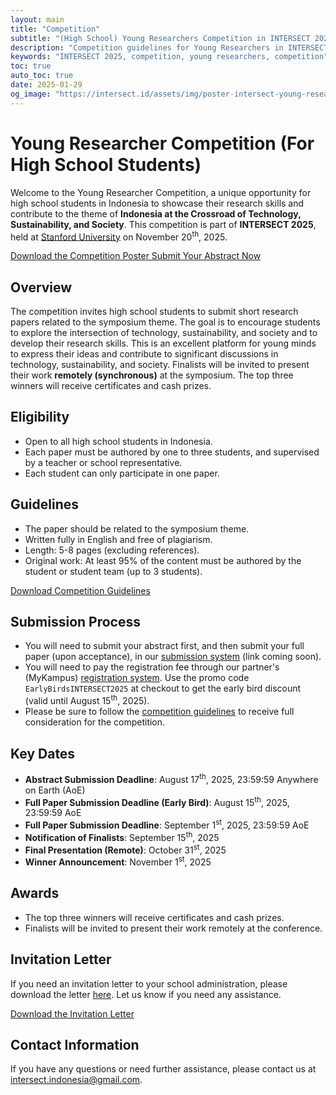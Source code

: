 ```yaml
---
layout: main
title: "Competition"
subtitle: "(High School) Young Researchers Competition in INTERSECT 2025. We want youth's creativity to be part of the solution!"
description: "Competition guidelines for Young Researchers in INTERSECT 2025"
keywords: "INTERSECT 2025, competition, young researchers, competition"
toc: true
auto_toc: true
date: 2025-01-29
og_image: "https://intersect.id/assets/img/poster-intersect-young-researcher-competition-2025.png"
---
```


# Young Researcher Competition (For High School Students)

Welcome to the Young Researcher Competition, a unique opportunity for high school students in Indonesia to showcase their research skills and contribute to the theme of **Indonesia at the Crossroad of Technology, Sustainability, and Society**. This competition is part of **INTERSECT 2025**, held at [Stanford University](https://www.stanford.edu/) on November 20<sup>th</sup>, 2025.

<div class="cta-buttons">
  <a href="https://intersect.id/assets/img/poster-intersect-young-researcher-competition-2025.png" class="btn btn-primary" target="_blank">
    Download the Competition Poster
  </a>
  <a href="https://intersect.papertrack.app/" class="btn btn-primary" target="_blank">
    Submit Your Abstract Now
  </a>
</div>

## Overview

The competition invites high school students to submit short research papers related to the symposium theme. The goal is to encourage students to explore the intersection of technology, sustainability, and society and to develop their research skills. This is an excellent platform for young minds to express their ideas and contribute to significant discussions in technology, sustainability, and society. Finalists will be invited to present their work **remotely (synchronous)** at the symposium. The top three winners will receive certificates and cash prizes.

## Eligibility

- Open to all high school students in Indonesia.
- Each paper must be authored by one to three students, and supervised by a teacher or school representative.
- Each student can only participate in one paper.

## Guidelines

- The paper should be related to the symposium theme.
- Written fully in English and free of plagiarism.
- Length: 5-8 pages (excluding references).
- Original work: At least 95% of the content must be authored by the student or student team (up to 3 students).

<div class="cta-buttons">
  <a href="https://intersect.id/assets/pdf/guidebook-intersect-young-researcher-competition-2025.pdf" class="btn btn-primary" target="_blank">
    Download Competition Guidelines
  </a>
</div>

## Submission Process

- You will need to submit your abstract first, and then submit your full paper (upon acceptance), in our [submission system](#) (link coming soon).
- You will need to pay the registration fee through our partner's (MyKampus) [registration system](https://checkout.xendit.co/od/intersect25-young-researcher-competition). Use the promo code `EarlyBirdsINTERSECT2025` at checkout to get the early bird discount (valid until August 15<sup>th</sup>, 2025).
- Please be sure to follow the [competition guidelines](https://intersect.id/assets/pdf/guidebook-intersect-young-researcher-competition-2025.pdf) to receive full consideration for the competition.

## Key Dates

- **Abstract Submission Deadline**: August 17<sup>th</sup>, 2025, 23:59:59 Anywhere on Earth (AoE)
- **Full Paper Submission Deadline (Early Bird)**: August 15<sup>th</sup>, 2025, 23:59:59 AoE
- **Full Paper Submission Deadline**: September 1<sup>st</sup>, 2025, 23:59:59 AoE
- **Notification of Finalists**: September 15<sup>th</sup>, 2025
- **Final Presentation (Remote)**: October 31<sup>st</sup>, 2025
- **Winner Announcement**: November 1<sup>st</sup>, 2025

## Awards

- The top three winners will receive certificates and cash prizes.
- Finalists will be invited to present their work remotely at the conference.

## Invitation Letter

If you need an invitation letter to your school administration, please download the letter [here](https://intersect.id/assets/pdf/invitation-intersect-young-researcher-competition-2025.pdf). Let us know if you need any assistance.

<div class="cta-buttons">
  <a href="https://intersect.id/assets/pdf/invitation-intersect-young-researcher-competition-2025.pdf" class="btn btn-primary" target="_blank">
    Download the Invitation Letter
  </a>
</div>

## Contact Information

If you have any questions or need further assistance, please contact us at [intersect.indonesia@gmail.com](mailto:intersect.indonesia@gmail.com).


